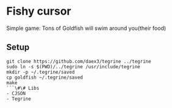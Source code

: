 # Fishy cursor
Simple game: Tons of Goldfish will swim around you(their food)
## Setup
```shell
git clone https://github.com/daex3/tegrine ../tegrine
sudo ln -s $(PWD)/../tegrine /usr/include/tegrine
mkdir -p ~/.tegrine/saved
cp goldfish ~/.tegrine/saved
make
```\#\# Libs
- CJSON
- Tegrine